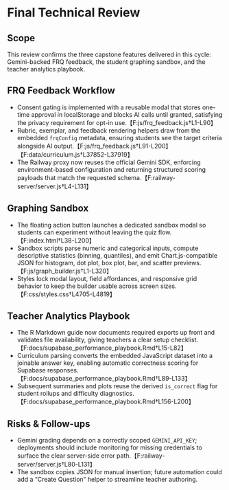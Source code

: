# Final Technical Review

## Scope
This review confirms the three capstone features delivered in this cycle: Gemini-backed FRQ feedback, the student graphing sandbox, and the teacher analytics playbook.

## FRQ Feedback Workflow
- Consent gating is implemented with a reusable modal that stores one-time approval in localStorage and blocks AI calls until granted, satisfying the privacy requirement for opt-in use.【F:js/frq_feedback.js†L1-L90】
- Rubric, exemplar, and feedback rendering helpers draw from the embedded `frqConfig` metadata, ensuring students see the target criteria alongside AI output.【F:js/frq_feedback.js†L91-L200】【F:data/curriculum.js†L37852-L37919】
- The Railway proxy now reuses the official Gemini SDK, enforcing environment-based configuration and returning structured scoring payloads that match the requested schema.【F:railway-server/server.js†L4-L131】

## Graphing Sandbox
- The floating action button launches a dedicated sandbox modal so students can experiment without leaving the quiz flow.【F:index.html†L38-L200】
- Sandbox scripts parse numeric and categorical inputs, compute descriptive statistics (binning, quantiles), and emit Chart.js-compatible JSON for histogram, dot plot, box plot, bar, and scatter previews.【F:js/graph_builder.js†L1-L320】
- Styles lock modal layout, field affordances, and responsive grid behavior to keep the builder usable across screen sizes.【F:css/styles.css†L4705-L4819】

## Teacher Analytics Playbook
- The R Markdown guide now documents required exports up front and validates file availability, giving teachers a clear setup checklist.【F:docs/supabase_performance_playbook.Rmd†L15-L82】
- Curriculum parsing converts the embedded JavaScript dataset into a joinable answer key, enabling automatic correctness scoring for Supabase responses.【F:docs/supabase_performance_playbook.Rmd†L89-L133】
- Subsequent summaries and plots reuse the derived `is_correct` flag for student rollups and difficulty diagnostics.【F:docs/supabase_performance_playbook.Rmd†L156-L200】

## Risks & Follow-ups
- Gemini grading depends on a correctly scoped `GEMINI_API_KEY`; deployments should include monitoring for missing credentials to surface the clear server-side error path.【F:railway-server/server.js†L80-L131】
- The sandbox copies JSON for manual insertion; future automation could add a “Create Question” helper to streamline teacher authoring.
